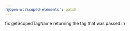 ```yaml
---
'@open-wc/scoped-elements': patch
---
```


fix getScopedTagName returning the tag that was passed in
